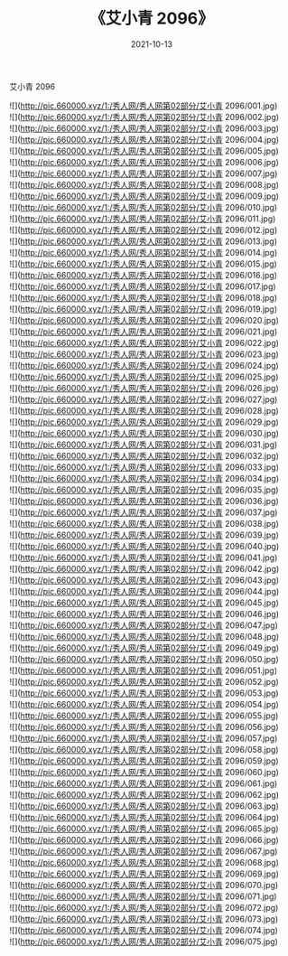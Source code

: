 ﻿---
layout: post
title:  《艾小青 2096》
date:   2021-10-13
img: http://pic.660000.xyz/1:/秀人网/秀人网第02部分/艾小青 2096/000.jpg
categories: [美女, 清纯, 唯美]
---

艾小青 2096

  ![](http://pic.660000.xyz/1:/秀人网/秀人网第02部分/艾小青 2096/001.jpg) <br> ![](http://pic.660000.xyz/1:/秀人网/秀人网第02部分/艾小青 2096/002.jpg) <br> ![](http://pic.660000.xyz/1:/秀人网/秀人网第02部分/艾小青 2096/003.jpg) <br> ![](http://pic.660000.xyz/1:/秀人网/秀人网第02部分/艾小青 2096/004.jpg) <br> ![](http://pic.660000.xyz/1:/秀人网/秀人网第02部分/艾小青 2096/005.jpg) <br> ![](http://pic.660000.xyz/1:/秀人网/秀人网第02部分/艾小青 2096/006.jpg) <br> ![](http://pic.660000.xyz/1:/秀人网/秀人网第02部分/艾小青 2096/007.jpg) <br> ![](http://pic.660000.xyz/1:/秀人网/秀人网第02部分/艾小青 2096/008.jpg) <br> ![](http://pic.660000.xyz/1:/秀人网/秀人网第02部分/艾小青 2096/009.jpg) <br> ![](http://pic.660000.xyz/1:/秀人网/秀人网第02部分/艾小青 2096/010.jpg) <br> ![](http://pic.660000.xyz/1:/秀人网/秀人网第02部分/艾小青 2096/011.jpg) <br> ![](http://pic.660000.xyz/1:/秀人网/秀人网第02部分/艾小青 2096/012.jpg) <br> ![](http://pic.660000.xyz/1:/秀人网/秀人网第02部分/艾小青 2096/013.jpg) <br> ![](http://pic.660000.xyz/1:/秀人网/秀人网第02部分/艾小青 2096/014.jpg) <br> ![](http://pic.660000.xyz/1:/秀人网/秀人网第02部分/艾小青 2096/015.jpg) <br> ![](http://pic.660000.xyz/1:/秀人网/秀人网第02部分/艾小青 2096/016.jpg) <br> ![](http://pic.660000.xyz/1:/秀人网/秀人网第02部分/艾小青 2096/017.jpg) <br> ![](http://pic.660000.xyz/1:/秀人网/秀人网第02部分/艾小青 2096/018.jpg) <br> ![](http://pic.660000.xyz/1:/秀人网/秀人网第02部分/艾小青 2096/019.jpg) <br> ![](http://pic.660000.xyz/1:/秀人网/秀人网第02部分/艾小青 2096/020.jpg) <br> ![](http://pic.660000.xyz/1:/秀人网/秀人网第02部分/艾小青 2096/021.jpg) <br> ![](http://pic.660000.xyz/1:/秀人网/秀人网第02部分/艾小青 2096/022.jpg) <br> ![](http://pic.660000.xyz/1:/秀人网/秀人网第02部分/艾小青 2096/023.jpg) <br> ![](http://pic.660000.xyz/1:/秀人网/秀人网第02部分/艾小青 2096/024.jpg) <br> ![](http://pic.660000.xyz/1:/秀人网/秀人网第02部分/艾小青 2096/025.jpg) <br> ![](http://pic.660000.xyz/1:/秀人网/秀人网第02部分/艾小青 2096/026.jpg) <br> ![](http://pic.660000.xyz/1:/秀人网/秀人网第02部分/艾小青 2096/027.jpg) <br> ![](http://pic.660000.xyz/1:/秀人网/秀人网第02部分/艾小青 2096/028.jpg) <br> ![](http://pic.660000.xyz/1:/秀人网/秀人网第02部分/艾小青 2096/029.jpg) <br> ![](http://pic.660000.xyz/1:/秀人网/秀人网第02部分/艾小青 2096/030.jpg) <br> ![](http://pic.660000.xyz/1:/秀人网/秀人网第02部分/艾小青 2096/031.jpg) <br> ![](http://pic.660000.xyz/1:/秀人网/秀人网第02部分/艾小青 2096/032.jpg) <br> ![](http://pic.660000.xyz/1:/秀人网/秀人网第02部分/艾小青 2096/033.jpg) <br> ![](http://pic.660000.xyz/1:/秀人网/秀人网第02部分/艾小青 2096/034.jpg) <br> ![](http://pic.660000.xyz/1:/秀人网/秀人网第02部分/艾小青 2096/035.jpg) <br> ![](http://pic.660000.xyz/1:/秀人网/秀人网第02部分/艾小青 2096/036.jpg) <br> ![](http://pic.660000.xyz/1:/秀人网/秀人网第02部分/艾小青 2096/037.jpg) <br> ![](http://pic.660000.xyz/1:/秀人网/秀人网第02部分/艾小青 2096/038.jpg) <br> ![](http://pic.660000.xyz/1:/秀人网/秀人网第02部分/艾小青 2096/039.jpg) <br> ![](http://pic.660000.xyz/1:/秀人网/秀人网第02部分/艾小青 2096/040.jpg) <br> ![](http://pic.660000.xyz/1:/秀人网/秀人网第02部分/艾小青 2096/041.jpg) <br> ![](http://pic.660000.xyz/1:/秀人网/秀人网第02部分/艾小青 2096/042.jpg) <br> ![](http://pic.660000.xyz/1:/秀人网/秀人网第02部分/艾小青 2096/043.jpg) <br> ![](http://pic.660000.xyz/1:/秀人网/秀人网第02部分/艾小青 2096/044.jpg) <br> ![](http://pic.660000.xyz/1:/秀人网/秀人网第02部分/艾小青 2096/045.jpg) <br> ![](http://pic.660000.xyz/1:/秀人网/秀人网第02部分/艾小青 2096/046.jpg) <br> ![](http://pic.660000.xyz/1:/秀人网/秀人网第02部分/艾小青 2096/047.jpg) <br> ![](http://pic.660000.xyz/1:/秀人网/秀人网第02部分/艾小青 2096/048.jpg) <br> ![](http://pic.660000.xyz/1:/秀人网/秀人网第02部分/艾小青 2096/049.jpg) <br> ![](http://pic.660000.xyz/1:/秀人网/秀人网第02部分/艾小青 2096/050.jpg) <br> ![](http://pic.660000.xyz/1:/秀人网/秀人网第02部分/艾小青 2096/051.jpg) <br> ![](http://pic.660000.xyz/1:/秀人网/秀人网第02部分/艾小青 2096/052.jpg) <br> ![](http://pic.660000.xyz/1:/秀人网/秀人网第02部分/艾小青 2096/053.jpg) <br> ![](http://pic.660000.xyz/1:/秀人网/秀人网第02部分/艾小青 2096/054.jpg) <br> ![](http://pic.660000.xyz/1:/秀人网/秀人网第02部分/艾小青 2096/055.jpg) <br> ![](http://pic.660000.xyz/1:/秀人网/秀人网第02部分/艾小青 2096/056.jpg) <br> ![](http://pic.660000.xyz/1:/秀人网/秀人网第02部分/艾小青 2096/057.jpg) <br> ![](http://pic.660000.xyz/1:/秀人网/秀人网第02部分/艾小青 2096/058.jpg) <br> ![](http://pic.660000.xyz/1:/秀人网/秀人网第02部分/艾小青 2096/059.jpg) <br> ![](http://pic.660000.xyz/1:/秀人网/秀人网第02部分/艾小青 2096/060.jpg) <br> ![](http://pic.660000.xyz/1:/秀人网/秀人网第02部分/艾小青 2096/061.jpg) <br> ![](http://pic.660000.xyz/1:/秀人网/秀人网第02部分/艾小青 2096/062.jpg) <br> ![](http://pic.660000.xyz/1:/秀人网/秀人网第02部分/艾小青 2096/063.jpg) <br> ![](http://pic.660000.xyz/1:/秀人网/秀人网第02部分/艾小青 2096/064.jpg) <br> ![](http://pic.660000.xyz/1:/秀人网/秀人网第02部分/艾小青 2096/065.jpg) <br> ![](http://pic.660000.xyz/1:/秀人网/秀人网第02部分/艾小青 2096/066.jpg) <br> ![](http://pic.660000.xyz/1:/秀人网/秀人网第02部分/艾小青 2096/067.jpg) <br> ![](http://pic.660000.xyz/1:/秀人网/秀人网第02部分/艾小青 2096/068.jpg) <br> ![](http://pic.660000.xyz/1:/秀人网/秀人网第02部分/艾小青 2096/069.jpg) <br> ![](http://pic.660000.xyz/1:/秀人网/秀人网第02部分/艾小青 2096/070.jpg) <br> ![](http://pic.660000.xyz/1:/秀人网/秀人网第02部分/艾小青 2096/071.jpg) <br> ![](http://pic.660000.xyz/1:/秀人网/秀人网第02部分/艾小青 2096/072.jpg) <br> ![](http://pic.660000.xyz/1:/秀人网/秀人网第02部分/艾小青 2096/073.jpg) <br> ![](http://pic.660000.xyz/1:/秀人网/秀人网第02部分/艾小青 2096/074.jpg) <br> ![](http://pic.660000.xyz/1:/秀人网/秀人网第02部分/艾小青 2096/075.jpg) <br>